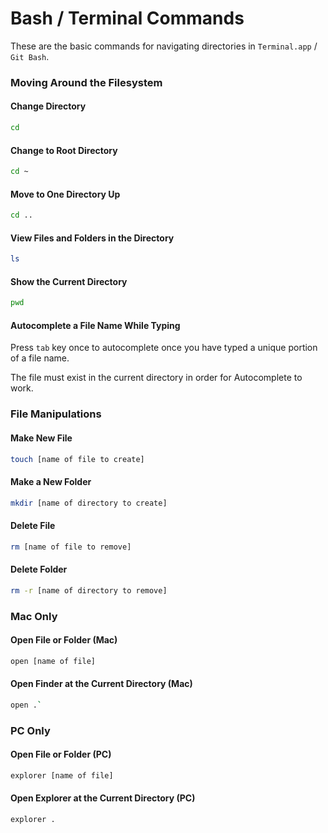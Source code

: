 # Bash / Terminal Commands

These are the basic commands for navigating directories in `Terminal.app` / `Git Bash`.

### Moving Around the Filesystem

#### Change Directory

```bash
cd
```

#### Change to Root Directory

```bash
cd ~
```

#### Move to One Directory Up

```bash
cd ..
```


#### View Files and Folders in the Directory

```bash
ls
```

#### Show the Current Directory

```bash
pwd
```

#### Autocomplete a File Name While Typing

Press `tab` key once to autocomplete once you have typed a unique portion of a file name. 

The file must exist in the current directory in order for Autocomplete to work.

### File Manipulations

#### Make New File

```bash
touch [name of file to create]
```

#### Make a New Folder

```bash
mkdir [name of directory to create]
```

#### Delete File

```bash
rm [name of file to remove]
```

#### Delete Folder

```bash
rm -r [name of directory to remove]
```

### Mac Only

#### Open File or Folder (Mac)

```bash
open [name of file]
```

#### Open Finder at the Current Directory (Mac)

```bash
open .`
```

### PC Only

#### Open File or Folder (PC)

```bash
explorer [name of file]
```

#### Open Explorer at the Current Directory (PC)

```bash
explorer .
```
